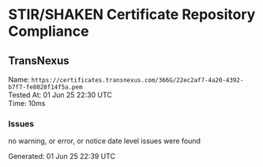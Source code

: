 # STIR/SHAKEN Certificate Repository Compliance

## TransNexus

Name: `https://certificates.transnexus.com/366G/22ec2af7-4a20-4392-b7f7-fe8028f14f5a.pem`\
Tested At: 01 Jun 25 22:30 UTC\
Time: 10ms

### Issues

no warning, or error, or notice date level issues were found

Generated: 01 Jun 25 22:39 UTC